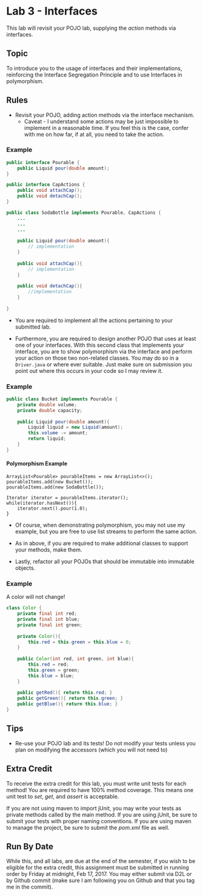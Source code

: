 # Lab 3 - Interfaces
This lab will revisit your POJO lab, supplying the *action* methods via interfaces.

## Topic
To introduce you to the usage of interfaces and their implementations, reinforcing the Interface Segregation 
Principle and to use Interfaces in polymorphism.


## Rules
* Revisit your POJO, adding action methods via the interface mechanism.
	* Caveat - I understand some actions may be just impossible to implement in a reasonable time. If you feel this 
    	is the case, confer with me on how far, if at all, you need to take the action.
### Example

```java
public interface Pourable {
	public Liquid pour(double amount);
}

public interface CapActions {
	public void attachCap();
	public void detachCap();
} 

public class SodaBottle implements Pourable, CapActions {
	...
	...
	...
	
	public Liquid pour(double amount){
		// implementation
	}
	
	public void attachCap(){
		// implementation
	}
	
	public void detachCap(){
		//implementation
	}
	
}
```

* You are required to implement all the actions pertaining to your submitted lab. 

* Furthermore, you are required to design another POJO that uses at least one of your interfaces. With this second 
class that implements your interface, you are to show polymorphism via the interface and perform your action on those
 two non-related classes. You may do so in a `Driver.java` or where ever suitable. Just make sure on submission you 
 point 
 out where this occurs in your code so I may review it.
	
	
### Example

```java
public class Bucket implements Pourable {
	private double volume;
	private double capacity;
	
	public Liquid pour(double amount){
		Liquid liquid = new Liquid(amount);
		this.volume -= amount;
		return liquid;
	}
}
```

#### Polymorphism Example

	ArrayList<Pourable> pourableItems = new ArrayList<>();
	pourableItems.add(new Bucket());
	pourableItems.add(new SodaBottle());
	
	Iterator iterator = pourableItems.iterator();
	while(iterator.hasNext()){
		iterator.next().pour(1.0);
	}
	
* Of course, when demonstrating polymorphism, you may not use my example, but you are free to use list streams to 
perform the same action.


* As in above, if you are required to make additional classes to support your methods, make them. 

* Lastly, refactor all your POJOs that should be immutable into immutable objects. 

### Example

A color will not change!

```java
class Color {
	private final int red;
	private final int blue;
	private final int green;
	
	private Color(){ 
		this.red = this.green = this.blue = 0;
	}
	
	public Color(int red, int green, int blue){
		this.red = red;
		this.green = green;
		this.blue = blue;
	}
	
	public getRed(){ return this.red; }
	public getGreen(){ return this.green; }
	public getBlue(){ return this.blue; }
}
```
## Tips 
* Re-use your POJO lab and its tests! Do not modify your tests unless you plan on modifying the accessors (which you will not need to)

## Extra Credit
To receive the extra credit for this lab, you must write unit tests for each method! You are required to have 100% method coverage. This means one unit test to *set*, *get*, and *assert* is acceptable. 

If you are not using maven to import jUnit, you may write your tests as private methods called by the main method. If you are using jUnit, be sure to submit your tests with proper naming conventions. If you are using maven to manage the project, be sure to submit the *pom.xml* file as well. 

## Run By Date
While this, and all labs, are due at the end of the semester, if you wish to be eligible for the extra credit, this assignment must be submitted in running order by Friday at midnight, Feb 17, 2017. You may either submit via D2L or by Github commit (make sure I am following you on Github and that you tag me in the commit).